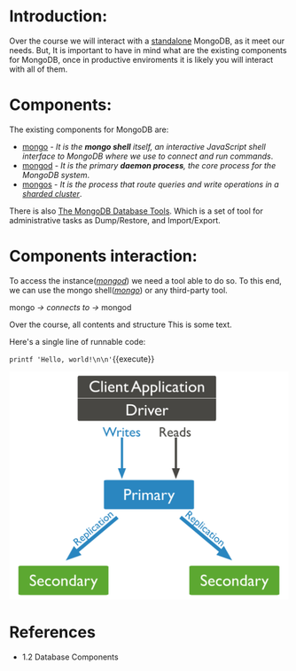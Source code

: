 
# Introduction:

Over the course we will interact with a [standalone](https://docs.mongodb.com/manual/reference/glossary/#std-term-standalone) MongoDB, as it meet our needs.
But, It is important to have in mind what are the existing components for MongoDB, once in productive enviroments it is likely you will interact with all of them.   

# Components:
The existing components for MongoDB are:
- [mongo](https://docs.mongodb.com/upcoming/reference/program/mongo/#mongodb-binary-bin.mongo) - *It is the **mongo shell** itself, an interactive JavaScript shell interface to MongoDB where we use to connect and run commands*.
- [mongod](https://docs.mongodb.com/manual/reference/program/mongod/#mongodb-binary-bin.mongod) - *It is the primary **daemon process**, the core process for the MongoDB system*.
- [mongos](https://docs.mongodb.com/manual/reference/program/mongos/) - *It is the process that route queries and write operations in a [sharded cluster](https://docs.mongodb.com/manual/sharding/)*. 

There is also [The MongoDB Database Tools](https://docs.mongodb.com/database-tools/). Which is a set of tool for administrative tasks as Dump/Restore, and Import/Export.

# Components interaction:

To access the instance(*[mongod](https://docs.mongodb.com/manual/reference/program/mongod/#mongodb-binary-bin.mongod)*) we need a tool able to do so. To this end, we can use the mongo shell(*[mongo](https://docs.mongodb.com/upcoming/reference/program/mongo/#mongodb-binary-bin.mongo)*) or any third-party tool.

mongo *→ connects to →* mongod

Over the course, all contents and structure 
This is some text.

Here's a single line of runnable code:

`printf 'Hello, world!\n\n'`{{execute}}

![MongoReplicaSet](./assets/replica-set-read-write-operations-primary.bakedsvg.svg)


# References

- 1.2 Database Components

